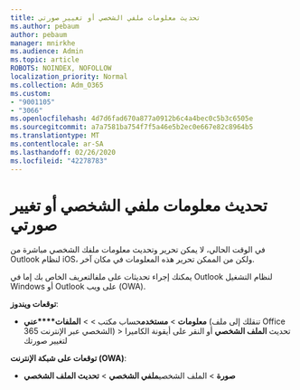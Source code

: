 ```yaml
---
title: تحديث معلومات ملفي الشخصي أو تغيير صورتي
ms.author: pebaum
author: pebaum
manager: mnirkhe
ms.audience: Admin
ms.topic: article
ROBOTS: NOINDEX, NOFOLLOW
localization_priority: Normal
ms.collection: Adm_O365
ms.custom:
- "9001105"
- "3066"
ms.openlocfilehash: 4d7d6fad670a877a0912b6c4a4bec0c5b3c6505e
ms.sourcegitcommit: a7a7581ba754f7f5a46e5b2ec0e667e82c8964b5
ms.translationtype: MT
ms.contentlocale: ar-SA
ms.lasthandoff: 02/26/2020
ms.locfileid: "42278783"
---
```

# <a name="update-my-profile-information-or-change-my-picture"></a>تحديث معلومات ملفي الشخصي أو تغيير صورتي

في الوقت الحالي، لا يمكن تحرير وتحديث معلومات ملفك الشخصي مباشرة من Outlook لنظام iOS، ولكن من الممكن تحرير هذه المعلومات في مكان آخر. 

يمكنك إجراء تحديثات على ملفالتعريف الخاص بك إما في Outlook لنظام التشغيل Windows أو Outlook على ويب (OWA). 

**توقعات ويندوز**: 

- **معلومات** > **مستخدم**حساب مكتب >  > **الملفات****عني** (تنقلك إلى ملف Office 365 الشخصي عبر الإنترنت) > تحديث **الملف الشخصي** أو النقر على أيقونة الكاميرا لتغيير صورتك  
  
**توقعات على شبكة الإنترنت (OWA)**: 

- **صورة** > الملف الشخصي**ملفي الشخصي** > **تحديث الملف الشخصي**
